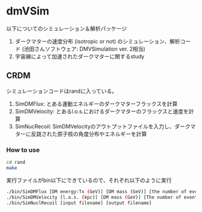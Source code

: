 # dmVSim

以下についてのシミュレーション＆解析パッケージ
1. ダークマターの速度分布 (isotropic or not)  のシミュレーション、解析コード (池田さんソフトウェア: DMVSimulation ver. 2相当)
2. 宇宙線によって加速されたダークマターに関するstudy

## CRDM

シミュレーションコードはrandに入っている。
1. SimDMFlux: とある運動エネルギーのダークマターフラックスを計算
2. SimDMVelocity: とあるl.o.s.におけるダークマターのフラックスと速度を計算
3. SimNucRecoil: SimDMVelocityのアウトプットファイルを入力し、ダークマターに反跳された原子核の角度分布やエネルギーを計算

### How to use

```bash
cd rand
make
```

実行ファイルがbin以下にできているので、それぞれ以下のように実行
```bash
./bin/SimDMFlux [DM energy:Tx (GeV)] [DM mass (GeV)] [the number of events]
./bin/SimDMVelocity [l.o.s. (kpc)] [DM mass (GeV)] [The number of events] [output filename]
./bin/SimNuclRecoil [input filename] [output filename]
```
